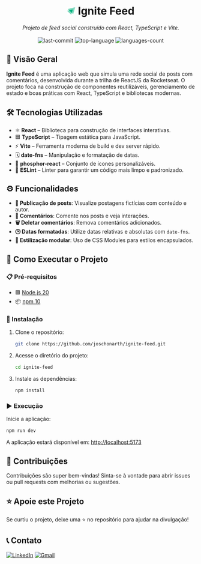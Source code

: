 
<h1 align="center"><img src="./public/icon.svg" width="22" /> Ignite Feed</h1>

<p align="center"><i>Projeto de feed social construído com React, TypeScript e Vite.</i>
  <br/><br/>
  <img src="https://img.shields.io/github/last-commit/joschonarth/ignite-feed?style=for-the-badge&color=1F8459&labelColor=1C1E26" alt="last-commit">
  <img src="https://img.shields.io/github/languages/top/joschonarth/ignite-feed?style=for-the-badge&color=1F8459&labelColor=1C1E26" alt="top-language">
  <img src="https://img.shields.io/github/languages/count/joschonarth/ignite-feed?style=for-the-badge&color=1F8459&labelColor=1C1E26" alt="languages-count">
</p>

## 📖 Visão Geral

**Ignite Feed** é uma aplicação web que simula uma rede social de posts com comentários, desenvolvida durante a trilha de ReactJS da Rocketseat. O projeto foca na construção de componentes reutilizáveis, gerenciamento de estado e boas práticas com React, TypeScript e bibliotecas modernas.

## 🛠️ Tecnologias Utilizadas

- ⚛️ **React** – Biblioteca para construção de interfaces interativas.
- 🟦 **TypeScript** – Tipagem estática para JavaScript.
- ⚡ **Vite** – Ferramenta moderna de build e dev server rápido.
- 🗓️ **date-fns** – Manipulação e formatação de datas.
- 🎨 **phosphor-react** – Conjunto de ícones personalizáveis.
- 🧹 **ESLint** – Linter para garantir um código mais limpo e padronizado.

## ⚙️ Funcionalidades

- **📝 Publicação de posts**: Visualize postagens fictícias com conteúdo e autor.
- **💬 Comentários**: Comente nos posts e veja interações.
- **🗑️ Deletar comentários**: Remova comentários adicionados.
- **🕒 Datas formatadas**: Utilize datas relativas e absolutas com `date-fns`.
- **🎨 Estilização modular**: Uso de CSS Modules para estilos encapsulados.

## 🚀 Como Executar o Projeto

### 📋 Pré-requisitos

- 🟩 [Node.js 20](https://nodejs.org/en/download/)
- 📦 [npm 10](https://www.npmjs.com/)

### 🔧 Instalação

1. Clone o repositório:

    ```bash
    git clone https://github.com/joschonarth/ignite-feed.git
    ```

2. Acesse o diretório do projeto:

    ```bash
    cd ignite-feed
    ```

3. Instale as dependências:

    ```bash
    npm install
    ```

### ▶️ Execução

Inicie a aplicação:

  ```bash
  npm run dev
  ```

A aplicação estará disponível em: [http://localhost:5173](http://localhost:5173)

## 🤝 Contribuições

Contribuições são super bem-vindas! Sinta-se à vontade para abrir issues ou pull requests com melhorias ou sugestões.

## ⭐ Apoie este Projeto

Se curtiu o projeto, deixe uma ⭐ no repositório para ajudar na divulgação!

## 📞 Contato

[![LinkedIn](https://img.shields.io/badge/LinkedIn-0077B5?style=for-the-badge&logo=linkedin&logoColor=white)](https://www.linkedin.com/in/joschonarth/)
[![Gmail](https://img.shields.io/badge/Gmail-D14836?style=for-the-badge&logo=gmail&logoColor=white)](mailto:joschonarth@gmail.com)
